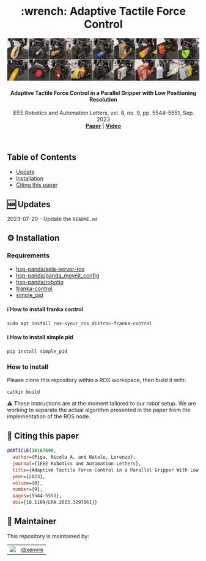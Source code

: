 <h1 align="center">
    :wrench: Adaptive Tactile Force Control
</h1>

<p align="center"><img src="assets/cover.png" alt=""/></p>


<h4 align="center">
  Adaptive Tactile Force Control in a Parallel Gripper with Low Positioning Resolution
</h4>

<div align="center">
  IEEE Robotics and Automation Letters, vol. 8, no. 9, pp. 5544-5551, Sep. 2023
</div>

<div align="center">
  <a href="https://ieeexplore.ieee.org/document/10187696"><b>Paper</b></a> |
  <a href="https://ieeexplore.ieee.org/ielx7/7083369/7339444/10187696/supp1-3297061.mp4?arnumber=10187696"><b>Video</b></a>
</div>

<img src="assets/fake_badge.png" alt=""/></p>

## Table of Contents

- [Update](#new-updates)
- [Installation](#gear-installation)
- [Citing this paper](#-citing-this-paper)

## :new: Updates

2023-07-20 - Update the `README.md`


## :gear: Installation

### Requirements
- [hsp-panda/xela-server-ros](https://github.com/hsp-panda/xela-server-ros)
- [hsp-panda/panda_moveit_config](https://github.com/hsp-panda/panda_moveit_config)
- [hsp-panda/robotiq](https://github.com/hsp-panda/robotiq)
- [franka-control](#information_source-how-to-install-franka-control)
- [simple_pid](#information_source-how-to-install-simple-pid)

#### :information_source: How to install franka control
```console
sudo apt install ros-<your_ros_distro>-franka-control
```

#### :information_source: How to install simple pid
```console
pip install simple_pid
```

### How to install
Please clone this repository within a ROS workspace, then build it with:

```console
catkin build
```
:warning: These instructions are at the moment tailored to our robot setup. We are working to separate the actual
algorithm presented in the paper from the implementation of the ROS node.


## 📰 Citing this paper

```bibtex
@ARTICLE{10187696,
  author={Piga, Nicola A. and Natale, Lorenzo},
  journal={IEEE Robotics and Automation Letters}, 
  title={Adaptive Tactile Force Control in a Parallel Gripper With Low Positioning Resolution}, 
  year={2023},
  volume={8},
  number={9},
  pages={5544-5551},
  doi={10.1109/LRA.2023.3297061}}
```

## 🧔 Maintainer

This repository is maintained by:

| | |
|:---:|:---:|
| [<img src="https://github.com/xenvre.png" width="40">](https://github.com/xenvre) | [@xenvre](https://github.com/xenvre) |
